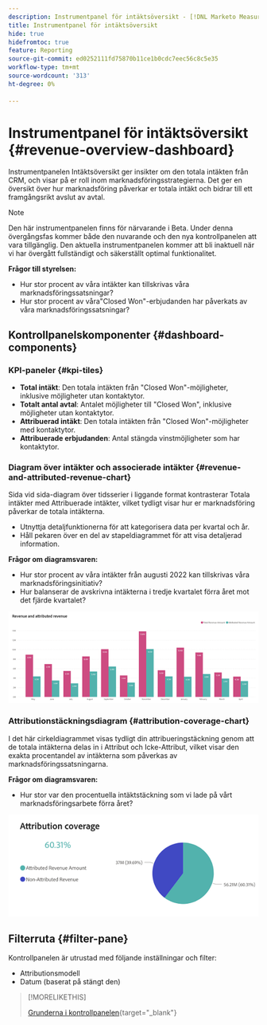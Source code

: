 ```yaml
---
description: Instrumentpanel för intäktsöversikt - [!DNL Marketo Measure] - Produkt
title: Instrumentpanel för intäktsöversikt
hide: true
hidefromtoc: true
feature: Reporting
source-git-commit: ed0252111fd75870b11ce1b0cdc7eec56c8c5e35
workflow-type: tm+mt
source-wordcount: '313'
ht-degree: 0%

---
```


# Instrumentpanel för intäktsöversikt {#revenue-overview-dashboard}

Instrumentpanelen Intäktsöversikt ger insikter om den totala intäkten från CRM, och visar på er roll inom marknadsföringsstrategierna. Det ger en översikt över hur marknadsföring påverkar er totala intäkt och bidrar till ett framgångsrikt avslut av avtal.

>[!NOTE]
>
>Den här instrumentpanelen finns för närvarande i Beta. Under denna övergångsfas kommer både den nuvarande och den nya kontrollpanelen att vara tillgänglig. Den aktuella instrumentpanelen kommer att bli inaktuell när vi har övergått fullständigt och säkerställt optimal funktionalitet.

**Frågor till styrelsen:**

* Hur stor procent av våra intäkter kan tillskrivas våra marknadsföringssatsningar?
* Hur stor procent av våra&quot;Closed Won&quot;-erbjudanden har påverkats av våra marknadsföringssatsningar?

## Kontrollpanelskomponenter {#dashboard-components}

### KPI-paneler {#kpi-tiles}

* **Total intäkt**: Den totala intäkten från &quot;Closed Won&quot;-möjligheter, inklusive möjligheter utan kontaktytor.
* **Totalt antal avtal**: Antalet möjligheter till &quot;Closed Won&quot;, inklusive möjligheter utan kontaktytor.
* **Attribuerad intäkt**: Den totala intäkten från &quot;Closed Won&quot;-möjligheter med kontaktytor.
* **Attribuerade erbjudanden**: Antal stängda vinstmöjligheter som har kontaktytor.

### Diagram över intäkter och associerade intäkter {#revenue-and-attributed-revenue-chart}

Sida vid sida-diagram över tidsserier i liggande format kontrasterar Totala intäkter med Attribuerade intäkter, vilket tydligt visar hur er marknadsföring påverkar de totala intäkterna.

* Utnyttja detaljfunktionerna för att kategorisera data per kvartal och år.
* Håll pekaren över en del av stapeldiagrammet för att visa detaljerad information.

**Frågor om diagramsvaren:**

* Hur stor procent av våra intäkter från augusti 2022 kan tillskrivas våra marknadsföringsinitiativ?
* Hur balanserar de avskrivna intäkterna i tredje kvartalet förra året mot det fjärde kvartalet?

![](assets/revenue-overview-dashboard-1.png)

### Attributionstäckningsdiagram {#attribution-coverage-chart}

I det här cirkeldiagrammet visas tydligt din attribueringstäckning genom att de totala intäkterna delas in i Attribut och Icke-Attribut, vilket visar den exakta procentandel av intäkterna som påverkas av marknadsföringssatsningarna.

**Frågor om diagramsvaren:**

* Hur stor var den procentuella intäktstäckning som vi lade på vårt marknadsföringsarbete förra året?

![](assets/revenue-overview-dashboard-2.png)

## Filterruta {#filter-pane}

Kontrollpanelen är utrustad med följande inställningar och filter:

* Attributionsmodell
* Datum (baserat på stängt den)

>[!MORELIKETHIS]
>
>[Grunderna i kontrollpanelen](/help/marketo-measure-discover-ui/dashboards/discover-dashboard-basics.md){target="_blank"}
